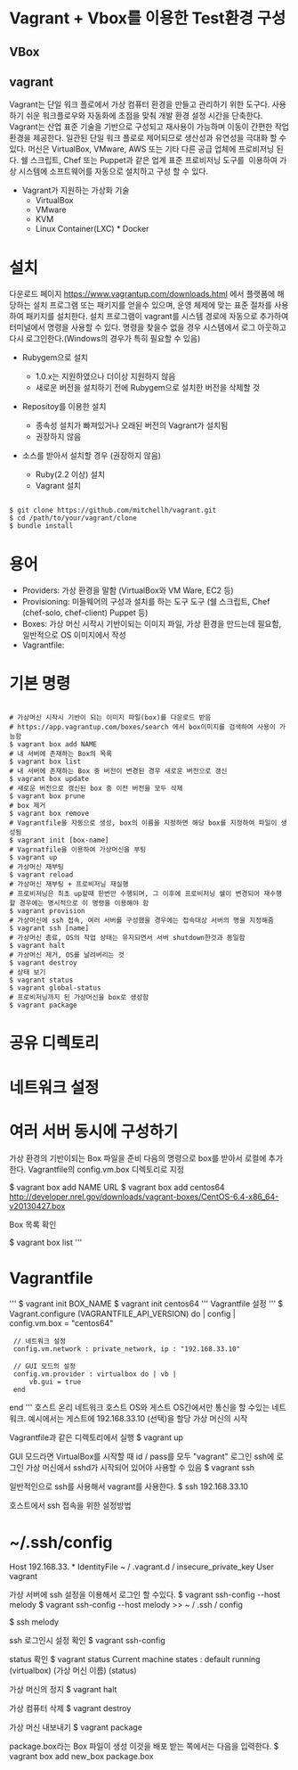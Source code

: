 Vagrant + Vbox를 이용한 Test환경 구성
=====================================
VBox
-------


vagrant
-------
Vagrant는 단일 워크 플로에서 가상 컴퓨터 환경을 만들고 관리하기 위한 도구다. 사용하기 쉬운 워크플로우와 자동화에 초점을 맞춰 개발 환경 설정 시간을 단축한다. Vagrant는 산업 표준 기술을 기반으로 구성되고 재사용이 가능하며 이동이 간편한 작업 환경을 제공한다. 일관된 단일 워크 플로로 제어되므로 생산성과 유연성을 극대화 할 수 있다. 머신은 VirtualBox, VMware, AWS 또는 기타 다른 공급 업체에 프로비저닝 된다. 쉘 스크립트, Chef 또는 Puppet과 같은 업계 표준 프로비저닝 도구를  이용하여 가상 시스템에 소프트웨어를 자동으로 설치하고 구성 할 수 있다.
* Vagrant가 지원하는 가상화 기술
  * VirtualBox
  * VMware
  * KVM
  * Linux Container(LXC)
  * Docker
  
# 설치
다운로드 페이지 https://www.vagrantup.com/downloads.html 에서 플랫폼에 해당하는 설치 프로그램 또는 패키지를 얻을수 있으며, 운영 체제에 맞는 표준 절차를 사용하여 패키지를 설치한다. 설치 프로그램이 vagrant를 시스템 경로에 자동으로 추가하여 터미널에서 명령을 사용할 수 있다. 명령을 찾을수 없을 경우 시스템에서 로그 아웃하고 다시 로그인한다.(Windows의 경우가 특히 필요할 수 있음)

* Rubygem으로 설치
  * 1.0.x는 지원하였으나 더이상 지원하지 않음
  * 새로운 버전을 설치하기 전에 Rubygem으로 설치한 버전을 삭제할 것

* Repositoy를 이용한 설치
  * 종속성 설치가 빠져있거나 오래된 버전의 Vagrant가 설치됨
  * 권장하지 않음

* 소스를 받아서 설치할 경우 (권장하지 않음)
  * Ruby(2.2 이상) 설치
  * Vagrant 설치
<pre><code>
$ git clone https://github.com/mitchellh/vagrant.git
$ cd /path/to/your/vagrant/clone
$ bundle install
</code></pre>

# 용어
* Providers: 가상 환경을 말함 (VirtualBox와 VM Ware, EC2 등)
* Provisioning: 미들웨어의 구성과 설치를 하는 도구 도구 (쉘 스크립트, Chef (chef-solo, chef-client) Puppet 등)
* Boxes: 가상 머신 시작시 기반이되는 이미지 파일, 가상 환경을 만드는데 필요함, 일반적으로 OS 이미지에서 작성
* Vagrantfile: 

# 기본 명령
<pre><code>
# 가상머신 시작시 기반이 되는 이미지 파일(box)를 다운로드 받음
# https://app.vagrantup.com/boxes/search 에서 box이미지를 검색하여 사용이 가능함
$ vagrant box add NAME
# 내 서버에 존재하는 Box의 목록
$ vagrant box list
# 내 서버에 존재하는 Box 중 버전이 변경된 경우 새로운 버전으로 갱신
$ vagrant box update
# 새로운 버전으로 갱신된 box 중 이전 버전을 모두 삭제
$ vagrant box prune
# box 제거
$ vagrant box remove
# Vagrantfile을 자동으로 생성, box의 이름을 지정하면 해당 box를 지정하여 파일이 생성됨
$ vagrant init [box-name]
# Vagrnatfile을 이용하여 가상머신을 부팅
$ vagrant up
# 가상머신 재부팅
$ vagrant reload
# 가상머신 재부팅 + 프로비저닝 재실행 
# 프로비저닝은 최초 up할때 한번만 수행되며, 그 이후에 프로비저닝 쉘이 변경되어 재수행 할 경우에는 명시적으로 이 명령을 이용해야 함
$ vagrant provision
# 가상머신에 ssh 접속, 여러 서버를 구성했을 경우에는 접속대상 서버의 명을 지정해줌
$ vagrant ssh [name]
# 가상머신 종료, OS의 작업 상태는 유지되면서 서버 shutdown한것과 동일함
$ vagrant halt
# 가상머신 제거, OS를 날려버리는 것
$ vagrant destroy
# 상태 보기
$ vagrant status
$ vagrant global-status
# 프로비저닝까지 된 가상머신을 box로 생성함
$ vagrant package
</code></pre>

# 공유 디렉토리

# 네트워크 설정

# 여러 서버 동시에 구성하기


가상 환경의 기반이되는 Box 파일을 준비
다음의 명령으로 box를 받아서 로컬에 추가한다.
Vagrantfile의 config.vm.box 디렉토리로 지정

$ vagrant box add NAME URL
$ vagrant box add centos64 http://developer.nrel.gov/downloads/vagrant-boxes/CentOS-6.4-x86_64-v20130427.box

Box 목록 확인

$ vagrant box list
'''
# Vagrantfile
'''
$ vagrant init BOX_NAME
$ vagrant init centos64
'''
Vagrantfile 설정
'''
$ Vagrant.configure (VAGRANTFILE_API_VERSION) do | config |
     config.vm.box = "centos64"

     // 네트워크 설정
     config.vm.network : private_network, ip : "192.168.33.10"

     // GUI 모드의 설정
     config.vm.provider : virtualbox do | vb |
         vb.gui = true
     end
end
'''
호스트 온리 네트워크
호스트 OS와 게스트 OS간에서만 통신을 할 수있는 네트워크.
예시에서는 게스트에 192.168.33.10 (선택)을 할당
가상 머신의 시작

Vagrantfile과 같은 디렉토리에서 실행
$ vagrant up

GUI 모드라면 VirtualBox를 시작할 때 id / pass를 모두 "vagrant" 로그인
ssh에 로그인
가상 머신에서 sshd가 시작되어 있어야 사용할 수 있음
$ vagrant ssh

일반적인으로 ssh를 사용해서 vagrant를 사용한다.
$ ssh 192.168.33.10

호스트에서 ssh 접속을 위한 설정방법
# ~/.ssh/config
Host 192.168.33. *
IdentityFile ~ / .vagrant.d / insecure_private_key
User vagrant

가상 서버에 ssh 설정을 이용해서 로그인 할 수있다.
$ vagrant ssh-config --host melody
$ vagrant ssh-config --host melody >> ~ / .ssh / config

$ ssh melody

ssh 로그인시 설정 확인
$ vagrant ssh-config

status 확인
$ vagrant status
Current machine states :
default running (virtualbox)
(가상 머신 이름) (status)

가상 머신의 정지
$ vagrant halt

가상 컴퓨터 삭제
$ vagrant destroy

가상 머신 내보내기
$ vagrant package

package.box라는 Box 파일이 생성
이것을 배포 받는 쪽에서는 다음을 입력한다.
$ vagrant box add new_box package.box
